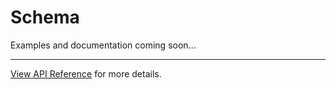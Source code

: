 # Schema

Examples and documentation coming soon...

---
[View API Reference](documents/api/README.md) for more details.